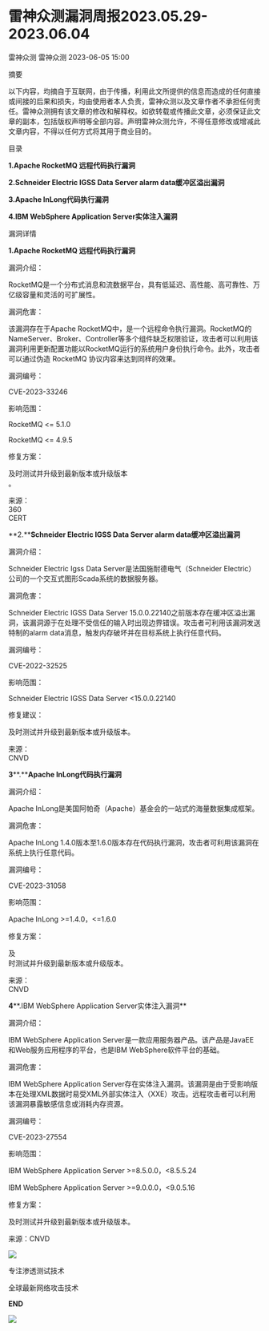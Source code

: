 #  雷神众测漏洞周报2023.05.29-2023.06.04   
雷神众测  雷神众测   2023-06-05 15:00  
  
摘要  
  
  
以下内容，均摘自于互联网，由于传播，利用此文所提供的信息而造成的任何直接或间接的后果和损失，均由使用者本人负责，雷神众测以及文章作者不承担任何责任。雷神众测拥有该文章的修改和解释权。如欲转载或传播此文章，必须保证此文章的副本，包括版权声明等全部内容。声明雷神众测允许，不得任意修改或增减此文章内容，不得以任何方式将其用于商业目的。  
  
  
目录  
  
**1.Apache RocketMQ 远程代码执行漏洞**  
  
**2.Schneider Electric IGSS Data Server alarm data缓冲区溢出漏洞**  
  
**3.Apache InLong代码执行漏洞**  
  
**4.IBM WebSphere Application Server实体注入漏洞**  
  
  
漏洞详情  
  
**1.Apache RocketMQ 远程代码执行漏洞**  
  
  
漏洞介绍：  
  
RocketMQ是一个分布式消息和流数据平台，具有低延迟、高性能、高可靠性、万亿级容量和灵活的可扩展性。  
  
  
漏洞危害：  
  
该漏洞存在于Apache RocketMQ中，是一个远程命令执行漏洞。RocketMQ的NameServer、Broker、Controller等多个组件缺乏权限验证，攻击者可以利用该漏洞利用更新配置功能以RocketMQ运行的系统用户身份执行命令。此外，攻击者可以通过伪造 RocketMQ 协议内容来达到同样的效果。  
  
  
漏洞编号：  
  
CVE-2023-33246  
  
影响范围：  
  
RocketMQ <= 5.1.0  
  
RocketMQ <= 4.9.5  
  
  
修复方案：  
  
及时测试并升级到最新版本或升级版本  
。  
  
  
来源：  
360  
CERT  
  
  
**2.****Schneider Electric IGSS Data Server alarm data缓冲区溢出漏洞**  
  
  
漏洞介绍：  
  
Schneider Electric Igss Data Server是法国施耐德电气（Schneider Electric）公司的一个交互式图形Scada系统的数据服务器。  
  
  
漏洞危害：  
  
Schneider Electric IGSS Data Server 15.0.0.22140之前版本存在缓冲区溢出漏洞，该漏洞源于在处理不受信任的输入时出现边界错误。攻击者可利用该漏洞发送特制的alarm data消息，触发内存破坏并在目标系统上执行任意代码。  
  
  
漏洞编号：  
  
CVE-2022-32525  
  
  
影响范围：  
  
Schneider Electric IGSS Data Server <15.0.0.22140  
  
  
修复建议：  
  
及时测试并升级到最新版本或升级版本。  
  
  
来源：  
CNVD  
  
  
  
**3****.****Apache InLong代码执行漏洞**  
  
  
漏洞介绍：  
  
Apache InLong是美国阿帕奇（Apache）基金会的一站式的海量数据集成框架。  
  
  
漏洞危害：  
  
Apache InLong 1.4.0版本至1.6.0版本存在代码执行漏洞，攻击者可利用该漏洞在系统上执行任意代码。  
  
  
漏洞编号：  
  
CVE-2023-31058  
  
  
影响范围：  
  
Apache InLong >=1.4.0，<=1.6.0  
  
  
修复方案：  
  
及  
时测试并升级到最新版本或升级版本。  
  
  
来源：  
CNVD  
  
  
**4****.IBM WebSphere Application Server实体注入漏洞**  
  
  
漏洞介绍：  
  
IBM WebSphere Application Server是一款应用服务器产品。该产品是JavaEE和Web服务应用程序的平台，也是IBM WebSphere软件平台的基础。  
  
  
漏洞危害：  
  
IBM WebSphere Application Server存在实体注入漏洞。该漏洞是由于受影响版本在处理XML数据时易受XML外部实体注入（XXE）攻击。远程攻击者可以利用该漏洞暴露敏感信息或消耗内存资源。  
  
  
漏洞编号：  
  
CVE-2023-27554  
  
  
影响范围：  
  
IBM WebSphere Application Server >=8.5.0.0，<8.5.5.24  
  
IBM WebSphere Application Server >=9.0.0.0，<9.0.5.16  
  
  
修复方案：  
  
及时测试并升级到最新版本或升级版本。  
  
  
来源：CNVD  
  
  
  
  
  
  
  
![](https://mmbiz.qpic.cn/mmbiz_jpg/HxO8NorP4JUMTb1XLJzlMeF6E8GUoaNuQ5hkx0GrDAW5NIFeBCSHYQquOg7764s5XfYvPYrgNibIiaFia68BtEe1Q/640?wx_fmt=jpeg "")  
  
专注渗透测试技术  
  
全球最新网络攻击技术  
  
  
**END**  
  
![](https://mmbiz.qpic.cn/mmbiz_jpg/HxO8NorP4JUMTb1XLJzlMeF6E8GUoaNuWwnTMHK0Z1Rr64Jp3dJKDZQlWkuSIYkdoibliakpNxVOaorUMjFQVsJw/640?wx_fmt=jpeg "")  
  
  
  
